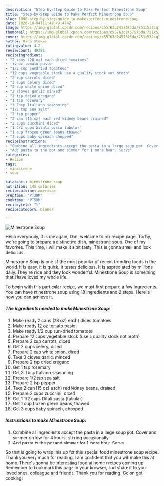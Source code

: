 ```yaml
---
description: "Step-by-Step Guide to Make Perfect Minestrone Soup"
title: "Step-by-Step Guide to Make Perfect Minestrone Soup"
slug: 1898-step-by-step-guide-to-make-perfect-minestrone-soup
date: 2020-10-04T11:49:49.474Z
image: https://img-global.cpcdn.com/recipes/c55763d2457575da/751x532cq70/minestrone-soup-recipe-main-photo.jpg
thumbnail: https://img-global.cpcdn.com/recipes/c55763d2457575da/751x532cq70/minestrone-soup-recipe-main-photo.jpg
cover: https://img-global.cpcdn.com/recipes/c55763d2457575da/751x532cq70/minestrone-soup-recipe-main-photo.jpg
author: Mina Stokes
ratingvalue: 4.2
reviewcount: 49391
recipeingredient:
- "2 cans (28 oz) each diced tomatoes"
- "12 oz tomato paste"
- "1/2 cup sundried tomatoes"
- "12 cups vegetable stock use a quality stock not broth"
- "2 cup carrots diced"
- "2 cups celery diced"
- "2 cup white onion diced"
- "3 cloves garlic minced"
- "2 tsp dried oregano"
- "1 tsp rosemary"
- "3 Tbsp Italiano seasoning"
- "1/2 tsp sea salt"
- "2 tsp pepper"
- "2 can (15 oz) each red kidney beans drained"
- "2 cups zucchini diced"
- "1 1/2 cups Ditali pasta tubular"
- "1 cup frozen green beans thawed"
- "3 cups baby spinach chopped"
recipeinstructions:
- "Combine all ingredients accept the pasta in a large soup pot. Cover and simmer on low for 4 hours, stirring occasionally."
- "Add pasta to the pot and simmer for 1 more hour. Serve"
categories:
- Recipe
tags:
- minestrone
- soup

katakunci: minestrone soup 
nutrition: 145 calories
recipecuisine: American
preptime: "PT29M"
cooktime: "PT50M"
recipeyield: "1"
recipecategory: Dinner

---
```



![Minestrone Soup](https://img-global.cpcdn.com/recipes/c55763d2457575da/751x532cq70/minestrone-soup-recipe-main-photo.jpg)

Hello everybody, it is me again, Dan, welcome to my recipe page. Today, we're going to prepare a distinctive dish, minestrone soup. One of my favorites. This time, I will make it a bit tasty. This is gonna smell and look delicious.

Minestrone Soup is one of the most popular of recent trending foods in the world. It is easy, it is quick, it tastes delicious. It is appreciated by millions daily. They're nice and they look wonderful. Minestrone Soup is something that I have loved my whole life.




To begin with this particular recipe, we must first prepare a few ingredients. You can have minestrone soup using 18 ingredients and 2 steps. Here is how you can achieve it.

<!--inarticleads1-->

##### The ingredients needed to make Minestrone Soup:

1. Make ready 2 cans (28 oz) each) diced tomatoes
1. Make ready 12 oz tomato paste
1. Make ready 1/2 cup sun-dried tomatoes
1. Prepare 12 cups vegetable stock (use a quality stock not broth)
1. Prepare 2 cup carrots, diced
1. Get 2 cups celery, diced
1. Prepare 2 cup white onion, diced
1. Take 3 cloves garlic, minced
1. Prepare 2 tsp dried oregano
1. Get 1 tsp rosemary
1. Get 3 Tbsp Italiano seasoning
1. Prepare 1/2 tsp sea salt
1. Prepare 2 tsp pepper
1. Take 2 can (15 oz) each) red kidney beans, drained
1. Prepare 2 cups zucchini, diced
1. Get 1 1/2 cups Ditali pasta (tubular)
1. Get 1 cup frozen green beans, thawed
1. Get 3 cups baby spinach, chopped




<!--inarticleads2-->

##### Instructions to make Minestrone Soup:

1. Combine all ingredients accept the pasta in a large soup pot. Cover and simmer on low for 4 hours, stirring occasionally.
1. Add pasta to the pot and simmer for 1 more hour. Serve




So that is going to wrap this up for this special food minestrone soup recipe. Thank you very much for reading. I am confident that you will make this at home. There's gonna be interesting food at home recipes coming up. Remember to bookmark this page in your browser, and share it to your loved ones, colleague and friends. Thank you for reading. Go on get cooking!

